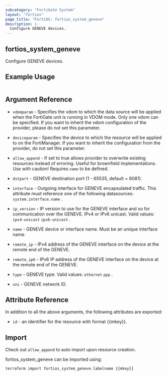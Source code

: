 ```yaml
---
subcategory: "FortiGate System"
layout: "fortios"
page_title: "FortiOS: fortios_system_geneve"
description: |-
  Configure GENEVE devices.
---
```


## fortios_system_geneve
Configure GENEVE devices.

## Example Usage

```hcl

```

## Argument Reference
* `vdomparam` - Specifies the vdom to which the data source will be applied when the FortiGate unit is running in VDOM mode. Only one vdom can be specified. If you want to inherit the vdom configuration of the provider, please do not set this parameter.
* `deviceparam` - Specifies the device to which the resource will be applied to on the FortiManager. If you want to inherit the configuration from the provider, do not set this parameter.
* `allow_append` - If set to true allows provider to overwrite existing resources instead of erroring. Useful for brownfield implementations. Use with caution! Requires `name` to be defined.

* `dstport` - GENEVE destination port (1 - 65535, default = 6081).
* `interface` - Outgoing interface for GENEVE encapsulated traffic. This attribute must reference one of the following datasources: `system.interface.name` .
* `ip_version` - IP version to use for the GENEVE interface and so for communication over the GENEVE. IPv4 or IPv6 unicast. Valid values: `ipv4-unicast` `ipv6-unicast` .
* `name` - GENEVE device or interface name. Must be an unique interface name.
* `remote_ip` - IPv4 address of the GENEVE interface on the device at the remote end of the GENEVE.
* `remote_ip6` - IPv6 IP address of the GENEVE interface on the device at the remote end of the GENEVE.
* `type` - GENEVE type. Valid values: `ethernet` `ppp` .
* `vni` - GENEVE network ID.

## Attribute Reference

In addition to all the above arguments, the following attributes are exported:
* `id` - an identifier for the resource with format {{mkey}}.

## Import

Check out `allow_append` to auto import upon resource creation.

fortios_system_geneve can be imported using:
```sh
terraform import fortios_system_geneve.labelname {{mkey}}
```
